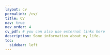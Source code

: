 ```yaml
---
layout: cv
permalink: /cv/
title: CV
nav: true
nav_order: 4
cv_pdf: # you can also use external links here
description: Some information about my life.
toc:
  sidebar: left
---
```

